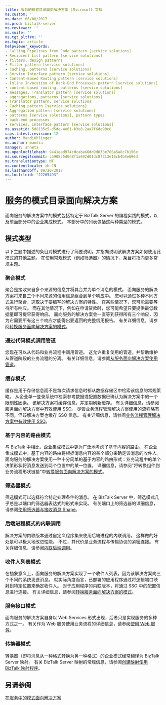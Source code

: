```yaml
---
title: 服务的模式目录面向解决方案 |Microsoft 文档
ms.custom: ''
ms.date: 06/08/2017
ms.prod: biztalk-server
ms.reviewer: ''
ms.suite: ''
ms.tgt_pltfrm: ''
ms.topic: article
helpviewer_keywords:
- Calling Pipelines from Code pattern [service solutions]
- Recipient List pattern [service solutions]
- filters, design patterns
- Filter pattern [service solutions]
- caching, patterns [service solutions]
- Service Interface pattern [service solutions]
- Content-Based Routing pattern [service solutions]
- Inline Invocation of Back-End Processes pattern [service solutions]
- content-based routing, patterns [service solutions]
- messages, Translator pattern [service solutions]
- aggregations, patterns [service solutions]
- Translator pattern, service solutions
- Caching pattern [service solutions]
- Aggregation pattern [service solutions]
- patterns [service solutions], pattern types
- back-end processes
- services, interface pattern [service solutions]
ms.assetid: 5d8135c5-d5de-4e61-b3e8-2aa7f6de98c8
caps.latest.revision: 12
author: MandiOhlinger
ms.author: mandia
manager: anneta
ms.openlocfilehash: 9441ead974cdcaba66dd9d038e786a5a8c7b156e
ms.sourcegitcommit: cb908c540d8f1a692d01dc8f313e16cb4b4e696d
ms.translationtype: MT
ms.contentlocale: zh-CN
ms.lasthandoff: 09/20/2017
ms.locfileid: "22265493"
---
```

# <a name="pattern-catalog-for-the-service-oriented-solution"></a>服务的模式目录面向解决方案
面向服务的解决方案中的模式包括特定于 BizTalk Server 的编程实践的模式，以及前面部分中的企业集成模式。 本部分中的列表包括这两种类型的模式。  
  
## <a name="pattern-types"></a>模式类型  
 以下主题中描述的条目对模式进行了简要说明，并指向说明该解决方案如何使用此模式的其他主题。 在使用常规模式（例如筛选器）的情况下，条目将指向更多常规主题。  
  
### <a name="aggregation-pattern"></a>聚合模式  
 聚合是接收来自多个来源的信息并将其合并为单个消息的模式。 面向服务的解决方案将来自三个不同来源的信用信息组合到单个响应中。 您可以通过多种不同方式进行聚合，这取决于要编写的解决方案的特性。 在某些情况下，您可能需要等待所有响应。 而在其他情况下，例如在申请贷款时，您可能希望只要提供最低数据量即可提早获得响应。 面向服务的解决方案会一直等到获得所有三个响应，因为它需要所有这三个响应才能得出要返回的完整信用报告。 有关详细信息，请参阅[转换服务面向解决方案的模式](../core/translating-the-patterns-of-the-service-oriented-solution.md)。  
  
### <a name="calling-pipelines-from-code-pattern"></a>通过代码模式调用管道  
 您现在可以从代码和业务流程中调用管道。 这允许重复使用的管道，并帮助维护从管道阶段的业务流程的分离。 有关详细信息，请参阅[从服务面向解决方案使用管道](../core/using-pipelines-from-the-service-oriented-solution.md)。  
  
### <a name="caching-pattern"></a>缓存模式  
 缓存是用于存储信息而不是每次请求信息时都从数据存储区中检索该信息的常规策略。 从企业单一登录系统中检索参考数据或配置数据已确认为解决方案中的一个限制性因素。 该解决方案将缓存信息，并定期刷新缓存。 有关详细信息，请参阅[服务面向解决方案中有效使用 SSO](../core/using-sso-efficiently-in-the-service-oriented-solution.md)。 尽管业务流程管理解决方案使用的流程略有不同，但该解决方案也缓存 SSO 信息。 有关详细信息，请参阅[业务流程管理解决方案中有效使用 SSO](../core/using-sso-efficiently-in-the-business-process-management-solution.md)。  
  
### <a name="content-based-routing-pattern"></a>基于内容的路由模式  
 与 BizTalk 中相比，企业集成模式中更为广泛地考虑了基于内容的路由。 在企业集成模式中，基于内容的路由将根据消息内容的某个部分来确定该消息的收件人。 面向服务的解决方案使用一种十分简单的基于内容的路由形式：业务流程中的单个决策形状将消息发送到两个位置中的某一位置。 详细信息，请参阅"将转换组件到业务流程形状链接"中[转换服务面向解决方案的模式](../core/translating-the-patterns-of-the-service-oriented-solution.md)。  
  
### <a name="filter-pattern"></a>筛选器模式  
 筛选模式可以选择符合特定处理条件的消息。 在 BizTalk Server 中，筛选模式几乎总是以端口的筛选器表达式的形式来实现。 有关端口上的筛选器的详细信息，请参阅[使用筛选器与接收消息 Shape](../core/using-filters-with-the-receive-message-shape.md)。  
  
### <a name="inline-invocation-of-back-end-processes-pattern"></a>后端进程模式的内联调用  
 解决方案的内联版本通过自定义程序集来使用后端进程的内联调用。 这样做的好处是可以极大地改进性能。 不过，其代价是业务流程与传输协议的紧密连接。 有关详细信息，请参阅[内联后端调用](../core/inlining-back-end-invocation.md)。  
  
### <a name="recipient-list-pattern"></a>收件人列表模式  
 在抽象意义上，面向服务的解决方案实现了一个收件人列表，因为该解决方案向三个不同的系统发送消息。 就实际角度而言，已部署的应用程序通过将逻辑端口映射到特定位置来确定收件人。 对于应用程序的内联版本，将通过 SSO 中的配置信息进行连接。 有关详细信息，请参阅[转换服务面向解决方案的模式](../core/translating-the-patterns-of-the-service-oriented-solution.md)。  
  
### <a name="service-interface-pattern"></a>服务接口模式  
 面向服务的解决方案自身以 Web Services 形式出现，后者只是实现服务的多种方式之一。 有关作为 Web 服务使用业务流程的详细信息，请参阅[使用 Web 服务](../core/using-web-services.md)。  
  
### <a name="translator-pattern"></a>转换器模式  
 转换器（即将消息从一种格式转换为另一种格式）的企业模式经常翻译为 BizTalk Server 映射。 有关 BizTalk Server 映射的常规信息，请参阅[创建映射使用 BizTalk 映射程序](../core/creating-maps-using-biztalk-mapper.md)。  
  
## <a name="see-also"></a>另请参阅  
 [在服务中的模式面向解决方案](../core/patterns-in-the-service-oriented-solution.md)